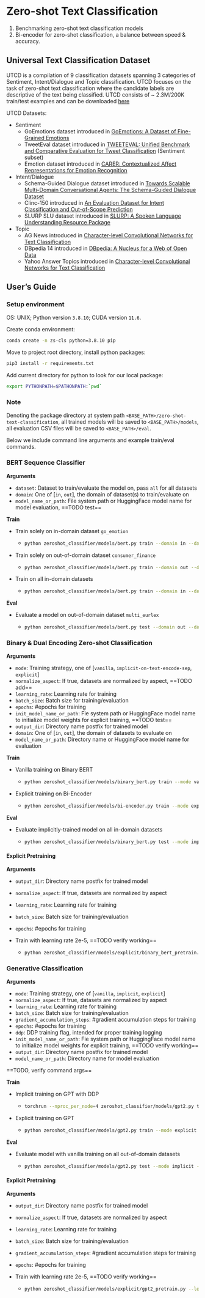 # Zero-shot Text Classification

1. Benchmarking zero-shot text classification models
2. Bi-encoder for zero-shot classification, a balance between speed & accuracy.



## Universal Text Classification Dataset

UTCD is a compilation of 9 classification datasets spanning 3 categories of Sentiment, Intent/Dialogue and Topic classification. UTCD focuses on the task of zero-shot text classification where the candidate labels are descriptive of the text being classified. UTCD consists of ~ 2.3M/200K train/test examples and can be downloaded [here](https://drive.google.com/file/d/1qISYYoQNGXtmGWrCsKoK-fBKt8MHXqR7/view?usp=sharing)

UTCD Datasets:

- Sentiment
    - GoEmotions dataset introduced in [GoEmotions: A Dataset of Fine-Grained Emotions](https://arxiv.org/pdf/2005.00547v2.pdf)
    - TweetEval dataset introduced in [TWEETEVAL: Unified Benchmark and Comparative Evaluation for Tweet Classification](https://arxiv.org/pdf/2010.12421v2.pdf) (Sentiment subset)
    - Emotion dataset introduced in [CARER: Contextualized Affect Representations for Emotion Recognition](https://aclanthology.org/D18-1404.pdf)
- Intent/Dialogue
    - Schema-Guided Dialogue dataset introduced in [Towards Scalable Multi-Domain Conversational Agents: The Schema-Guided Dialogue Dataset](https://arxiv.org/pdf/1909.05855v2.pdf)
    - Clinc-150 introduced in [An Evaluation Dataset for Intent Classification and Out-of-Scope Prediction](https://arxiv.org/pdf/1909.02027v1.pdf)
    - SLURP SLU dataset introduced in [SLURP: A Spoken Language Understanding Resource Package](https://arxiv.org/pdf/2011.13205.pdf)
- Topic
    - AG News introduced in [Character-level Convolutional Networks for Text Classification](https://arxiv.org/pdf/1509.01626.pdf)
    - DBpedia 14 introduced in [DBpedia: A Nucleus for a Web of Open Data](https://link.springer.com/chapter/10.1007/978-3-540-76298-0_52)
    - Yahoo Answer Topics introduced in [Character-level Convolutional Networks for Text Classification](https://arxiv.org/pdf/1509.01626.pdf)





## User’s Guide 

### Setup environment

OS: UNIX; Python version `3.8.10`; CUDA version `11.6`. 



Create conda environment: 

```bash
conda create -n zs-cls python=3.8.10 pip
```

Move to project root directory, install python packages: 

```bash
pip3 install -r requirements.txt
```

Add current directory for python to look for our local package: 

```bash
export PYTHONPATH=$PATHONPATH:`pwd`
```



### Note 

Denoting the package directory at system path `<BASE_PATH>/zero-shot-text-classification`, all trained models will be saved to `<BASE_PATH>/models`, all evaluation CSV files will be saved to `<BASE_PATH>/eval`. 



Below we include command line arguments and example train/eval commands. 





### BERT Sequence Classifier 

**Arguments** 

-   `dataset`: Dataset to train/evaluate the model on, pass `all` for all datasets 
-   `domain`: One of [`in`, `out`], the domain of dataset(s) to train/evaluate on 
-   `model_name_or_path`: File system path or HuggingFace model name for model evaluation, ==TODO test== 





**Train** 

-   Train solely on in-domain dataset `go_emotion`

    -   ```bash
        python zeroshot_classifier/models/bert.py train --domain in --dataset go_emotion
        ```

-   Train solely on out-of-domain dataset `consumer_finance` 

    -   ```bash
        python zeroshot_classifier/models/bert.py train --domain out --dataset consumer_finance
        ```

-   Train on all in-domain datasets 

    -   ```bash
        python zeroshot_classifier/models/bert.py train --domain in --dataset all
        ```





**Eval**

-   Evaluate a model on out-of-domain dataset `multi_eurlex` 

    -   ```bash
        python zeroshot_classifier/models/bert.py test --domain out --dataset multi_eurlex --model_path models/2022-06-15_21-23-57_BERT-Seq-CLS-out-multi_eurlex/trained
        ```





### Binary & Dual Encoding Zero-shot Classification

**Arguments** 

-   `mode`: Training strategy, one of [`vanilla`, `implicit-on-text-encode-sep`, `explicit`] 
-   `normalize_aspect`: If true, datasets are normalized by aspect, ==TODO add== 
-   `learning_rate`: Learning rate for training 
-   `batch_size`: Batch size for training/evaluation  
-   `epochs`: #epochs for training 
-   `init_model_name_or_path`: Fie system path or HuggingFace model name to initialize model weights for explicit training, ==TODO test== 
-   `output_dir`: Directory name postfix for trained model 
-   `domain`: One of [`in`, `out`], the domain of datasets to evaluate on 
-   `model_name_or_path`: Directory name or HuggingFace model name for evaluation 





**Train**

-   Vanilla training on Binary BERT 

    -   ```bash
        python zeroshot_classifier/models/binary_bert.py train --mode vanilla --batch_size 32 --epochs 8 --learning_rate 2e-5 --output_dir '{a=2e-5}'
        ```

-   Explicit training on Bi-Encoder 

    -   ```bash
        python zeroshot_classifier/models/bi-encoder.py train --mode explicit --model_init '2022-11-21_18-58-54_Aspect-Pretrain-Binary-BERT_{md=exp, na=T}_{a=3e-05}/trained'
        ```





**Eval**

-   Evaluate implicitly-trained model on all in-domain datasets 

    -   ```bash
        python zeroshot_classifier/models/binary_bert.py test --mode implicit-on-text-encode-sep --domain in --model_dir_nm 2022-10-12_01-21-08_Binary-BERT-implicit-on-text-encode-sep-rand-aspect-norm
        ```





#### Explicit Pretraining

**Arguments** 

-   `output_dir`: Directory name postfix for trained model 
-   `normalize_aspect`: If true, datasets are normalized by aspect 
-   `learning_rate`: Learning rate for training 
-   `batch_size`: Batch size for training/evaluation 
-   `epochs`: #epochs for training 





-   Train with learning rate 2e-5, ==TODO verify working== 

    -   ```bash
        python zeroshot_classifier/models/explicit/binary_bert_pretrain.py --learning_rate 2e-5 output_dir '{a=2e-5}'
        ```





### Generative Classification

**Arguments**

-   `mode`: Training strategy, one of [`vanilla`, `implicit`, `explicit`] 
-   `normalize_aspect`: If true, datasets are normalized by aspect 
-   `learning_rate`: Learning rate for training 
-   `batch_size`: Batch size for training/evaluation  
-   `gradient_accumulation_steps`: #gradient accumulation steps for training 
-   `epochs`: #epochs for training 
-   `ddp`: DDP training flag, intended for proper training logging 
-   `init_model_name_or_path`: Fie system path or HuggingFace model name to initialize model weights for explicit training, ==TODO verify working== 
-   `output_dir`: Directory name postfix for trained model 
-   `model_name_or_path`: Directory name for model evaluation 





==TODO, verify command args==

**Train** 

-   Implicit training on GPT with DDP 

    -   ```bash
        torchrun --nproc_per_node=4 zeroshot_classifier/models/gpt2.py train --mode implicit
        ```

-   Explicit training on GPT 

    -   ```bash
        python zeroshot_classifier/models/gpt2.py train --mode explicit --model_init '2022-11-27_17-39-06_Aspect-Pretrain-NVIDIA-GPT2_{md=exp, na=T}_{a=2e-05}'
        ```





**Eval**

-   Evaluate model with vanilla training on all out-of-domain datasets 

    -   ```bash
        python zeroshot_classifier/models/gpt2.py test --mode implicit --model_dir_nm '2022-11-29_19-37-13_NVIDIA-GPT2_{md=van, na=T}_{a=3e-05}'
        ```





#### Explicit Pretraining

**Arguments** 

-   `output_dir`: Directory name postfix for trained model 
-   `normalize_aspect`: If true, datasets are normalized by aspect 
-   `learning_rate`: Learning rate for training 
-   `batch_size`: Batch size for training/evaluation 
-   `gradient_accumulation_steps`: #gradient accumulation steps for training 
-   `epochs`: #epochs for training 





-   Train with learning rate 2e-5, ==TODO verify working== 

    -   ```bash
        python zeroshot_classifier/models/explicit/gpt2_pretrain.py --learning_rate 4e-5 output_dir '{a=4e-5}'
        ```



